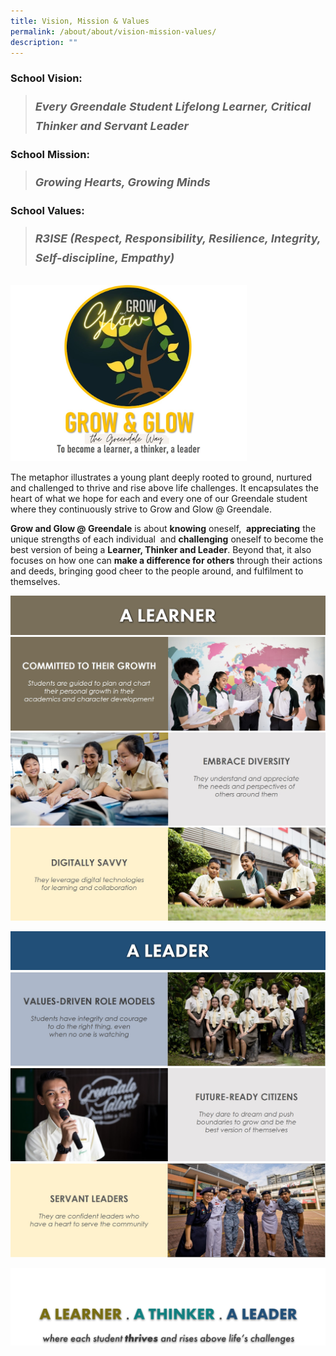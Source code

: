 ```yaml
---
title: Vision, Mission & Values
permalink: /about/about/vision-mission-values/
description: ""
---
```

### School Vision:

<blockquote><p><span style="font-size: 26px;"><em><span style="font-size: 18px;"><strong>Every Greendale Student Lifelong Learner, Critical Thinker and Servant Leader</strong></span></em></span></p></blockquote>

### School Mission:

<blockquote><p><span style="font-size: 26px;"><em><span style="font-size: 18px;"><strong>Growing Hearts, Growing Minds</strong></span></em></span></p></blockquote>

### School Values:

<blockquote><p><span style="font-size: 26px;"><em><span style="font-size: 18px;"><strong>R3ISE (Respect, Responsibility, Resilience, Integrity, Self-discipline, Empathy)</strong></span></em></span></p></blockquote>
<br>
<img src="/images/GG_new_2.jpg" style="width:75%">

The metaphor illustrates a young plant deeply rooted to ground, nurtured and challenged to thrive and rise above life challenges. It encapsulates the heart of what we hope for each and every one of our Greendale student where they continuously strive to Grow and Glow @ Greendale.

**Grow and Glow @ Greendale** is about **knowing** oneself,  **appreciating** the unique strengths of each individual  and **challenging** oneself to become the best version of being a **Learner, Thinker and Leader**. Beyond that, it also focuses on how one can **make a difference for others** through their actions and deeds, bringing good cheer to the people around, and fulfilment to themselves.

![](/images/learner.png)
![](/images/Learner-1.jpg)
![](/images/Learner-2.jpg)
![](/images/Learner-3.jpg)

![](/images/leader.png)
![](/images/Leader-1.jpg)
![](/images/Leader-2.jpg)
![](/images/Leader-3.jpg)

![](/images/banner.png)